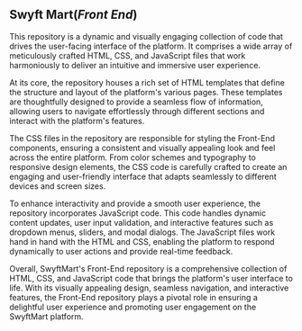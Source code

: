 ## Swyft Mart(*Front End*)
This repository is a dynamic and visually engaging collection of code that drives the user-facing interface of the platform. It comprises a wide array of meticulously crafted HTML, CSS, and JavaScript files that work harmoniously to deliver an intuitive and immersive user experience.

At its core, the repository houses a rich set of HTML templates that define the structure and layout of the platform's various pages. These templates are thoughtfully designed to provide a seamless flow of information, allowing users to navigate effortlessly through different sections and interact with the platform's features.

The CSS files in the repository are responsible for styling the Front-End components, ensuring a consistent and visually appealing look and feel across the entire platform. From color schemes and typography to responsive design elements, the CSS code is carefully crafted to create an engaging and user-friendly interface that adapts seamlessly to different devices and screen sizes.

To enhance interactivity and provide a smooth user experience, the repository incorporates JavaScript code. This code handles dynamic content updates, user input validation, and interactive features such as dropdown menus, sliders, and modal dialogs. The JavaScript files work hand in hand with the HTML and CSS, enabling the platform to respond dynamically to user actions and provide real-time feedback.

Overall, SwyftMart's Front-End repository is a comprehensive collection of HTML, CSS, and JavaScript code that brings the platform's user interface to life. With its visually appealing design, seamless navigation, and interactive features, the Front-End repository plays a pivotal role in ensuring a delightful user experience and promoting user engagement on the SwyftMart platform.
